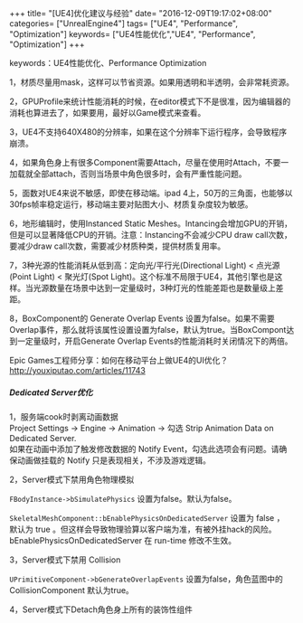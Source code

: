 +++
title= "[UE4]优化建议与经验"
date= "2016-12-09T19:17:02+08:00"
categories= ["UnrealEngine4"]
tags= ["UE4", "Performance", "Optimization"]
keywords= ["UE4性能优化","UE4", "Performance", "Optimization"]
+++

keywords：UE4性能优化、Performance Optimization

1，材质尽量用mask，这样可以节省资源。如果用透明和半透明，会非常耗资源。

2，GPUProfile来统计性能消耗的时候，在editor模式下不是很准，因为编辑器的消耗也算进去了，如果要用，最好以Game模式来查看。

3，UE4不支持640X480的分辨率，如果在这个分辨率下运行程序，会导致程序崩溃。

4，如果角色身上有很多Component需要Attach，尽量在使用时Attach，不要一加载就全部attach，否则当场景中角色很多时，会有严重性能问题。

5，面数对UE4来说不敏感，即使在移动端。ipad 4上，50万的三角面，也能够以30fps帧率稳定运行，移动端主要对贴图大小、材质复杂度较为敏感。

6，地形编辑时，使用Instanced Static Meshes。Intancing会增加GPU的开销，但是可以显著降低CPU的开销。注意：Instancing不会减少CPU draw call次数，要减少draw call次数，需要减少材质种类，提供材质复用率。

7，3种光源的性能消耗从低到高：定向光/平行光(Directional Light) < 点光源(Point Light) < 聚光灯(Spot Light)。这个标准不局限于UE4，其他引擎也是这样。当光源数量在场景中达到一定量级时，3种灯光的性能差距也是数量级上差距。

8，BoxComponent的 Generate Overlap Events 设置为false。如果不需要Overlap事件，那么就将该属性设置设置为false，默认为true。当BoxCompont达到一定量级时，开启Generate Overlap Events的性能消耗时关闭情况下的两倍。

Epic Games工程师分享：如何在移动平台上做UE4的UI优化？  
http://youxiputao.com/articles/11743

##### Dedicated Server优化
1，服务端cook时剥离动画数据  
Project Settings -> Engine -> Animation -> 勾选 Strip Animation Data on Dedicated Server.  
如果在动画中添加了触发修改数据的 Notify Event，勾选此选项会有问题。请确保动画做挂载的 Notify 只是表现相关，不涉及游戏逻辑。

2，Server模式下禁用角色物理模拟  

`FBodyInstance->bSimulatePhysics` 设置为false。默认为false。

`SkeletalMeshComponent::bEnablePhysicsOnDedicatedServer` 设置为 false ， 默认为 true 。但这样会导致物理验算以客户端为准，有被外挂hack的风险。bEnablePhysicsOnDedicatedServer 在 run-time 修改不生效。

3，Server模式下禁用 Collision  

`UPrimitiveComponent->bGenerateOverlapEvents` 设置为false，角色蓝图中的 CollisionComponent 默认为true。

4，Server模式下Detach角色身上所有的装饰性组件
